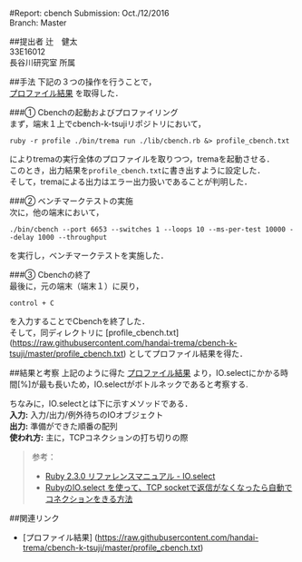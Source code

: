 #Report: cbench
Submission: Oct./12/2016  
Branch:     Master  


##提出者
辻　健太  
33E16012  
長谷川研究室 所属  



##手法
下記の３つの操作を行うことで，  
[プロファイル結果](https://raw.githubusercontent.com/handai-trema/cbench-k-tsuji/master/profile_cbench.txt)
を取得した．  

###① Cbenchの起動およびプロファイリング  
まず，端末１上でcbench-k-tsujiリポジトリにおいて，  
```
ruby -r profile ./bin/trema run ./lib/cbench.rb &> profile_cbench.txt
```  
によりtremaの実行全体のプロファイルを取りつつ，tremaを起動させる．  
このとき，出力結果を`profile_cbench.txt`に書き出すように設定した．  
そして，tremaによる出力はエラー出力扱いであることが判明した．  

###② ベンチマークテストの実施  
次に，他の端末において，  
```
./bin/cbench --port 6653 --switches 1 --loops 10 --ms-per-test 10000 --delay 1000 --throughput
```  
を実行し，ベンチマークテストを実施した．  

###③ Cbenchの終了  
最後に，元の端末（端末１）に戻り，  
```
control + C
```  
を入力することでCbenchを終了した．  
そして，同ディレクトリに
[profile_cbench.txt]
(https://raw.githubusercontent.com/handai-trema/cbench-k-tsuji/master/profile_cbench.txt)
としてプロファイル結果を得た．  


##結果と考察
上記のように得た
[プロファイル結果](https://raw.githubusercontent.com/handai-trema/cbench-k-tsuji/master/profile_cbench.txt)
より，IO.selectにかかる時間[%]が最も長いため，IO.selectがボトルネックであると考察する.  

ちなみに，IO.selectとは下に示すメソッドである．  
<b>入力:</B> 入力/出力/例外待ちのIOオブジェクト  
<b>出力:</B> 準備ができた順番の配列  
<b>使われ方:</B> 主に，TCPコネクションの打ち切りの際  
>参考：  
> * [Ruby 2.3.0 リファレンスマニュアル - IO.select](https://docs.ruby-lang.org/ja/latest/method/IO/s/select.html)
> * [RubyのIO.select を使って、TCP socketで返信がなくなったら自動でコネクションをきる方法](http://portaltan.hatenablog.com/entry/2015/07/28/154113)




##関連リンク
* [プロファイル結果] (https://raw.githubusercontent.com/handai-trema/cbench-k-tsuji/master/profile_cbench.txt)
